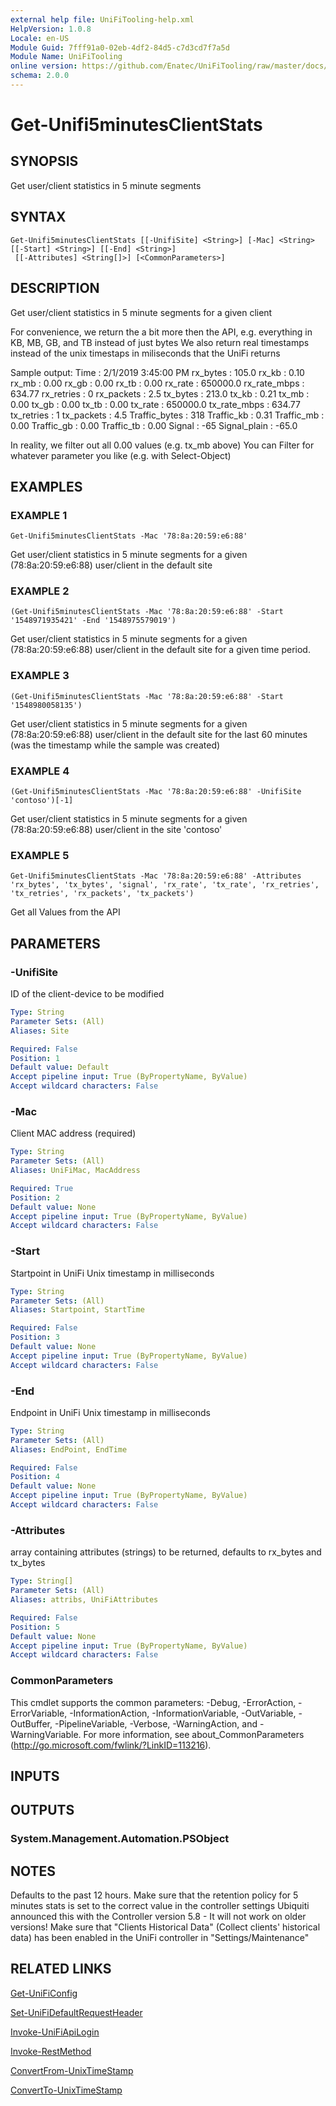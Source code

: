 ```yaml
---
external help file: UniFiTooling-help.xml
HelpVersion: 1.0.8
Locale: en-US
Module Guid: 7fff91a0-02eb-4df2-84d5-c7d3cd7f7a5d
Module Name: UniFiTooling
online version: https://github.com/Enatec/UniFiTooling/raw/master/docs/Get-Unifi5minutesClientStats.md
schema: 2.0.0
---
```


# Get-Unifi5minutesClientStats

## SYNOPSIS
Get user/client statistics in 5 minute segments

## SYNTAX

```
Get-Unifi5minutesClientStats [[-UnifiSite] <String>] [-Mac] <String> [[-Start] <String>] [[-End] <String>]
 [[-Attributes] <String[]>] [<CommonParameters>]
```

## DESCRIPTION
Get user/client statistics in 5 minute segments for a given client

For convenience, we return the a bit more then the API, e.g.
everything in KB, MB, GB, and TB instead of just bytes
We also return real timestamps instead of the unix timestaps in miliseconds that the UniFi returns

Sample output:
Time          : 2/1/2019 3:45:00 PM
rx_bytes      : 105.0
rx_kb         : 0.10
rx_mb         : 0.00
rx_gb         : 0.00
rx_tb         : 0.00
rx_rate       : 650000.0
rx_rate_mbps  : 634.77
rx_retries    : 0
rx_packets    : 2.5
tx_bytes      : 213.0
tx_kb         : 0.21
tx_mb         : 0.00
tx_gb         : 0.00
tx_tb         : 0.00
tx_rate       : 650000.0
tx_rate_mbps  : 634.77
tx_retries    : 1
tx_packets    : 4.5
Traffic_bytes : 318
Traffic_kb    : 0.31
Traffic_mb    : 0.00
Traffic_gb    : 0.00
Traffic_tb    : 0.00
Signal        : -65
Signal_plain  : -65.0

In reality, we filter out all 0.00 values (e.g.
tx_mb above)
You can Filter for whatever parameter you like (e.g.
with Select-Object)

## EXAMPLES

### EXAMPLE 1
```
Get-Unifi5minutesClientStats -Mac '78:8a:20:59:e6:88'
```

Get user/client statistics in 5 minute segments for a given (78:8a:20:59:e6:88) user/client in the default site

### EXAMPLE 2
```
(Get-Unifi5minutesClientStats -Mac '78:8a:20:59:e6:88' -Start '1548971935421' -End '1548975579019')
```

Get user/client statistics in 5 minute segments for a given (78:8a:20:59:e6:88) user/client in the default site for a given time period.

### EXAMPLE 3
```
(Get-Unifi5minutesClientStats -Mac '78:8a:20:59:e6:88' -Start '1548980058135')
```

Get user/client statistics in 5 minute segments for a given (78:8a:20:59:e6:88) user/client in the default site for the last 60 minutes (was the timestamp while the sample was created)

### EXAMPLE 4
```
(Get-Unifi5minutesClientStats -Mac '78:8a:20:59:e6:88' -UnifiSite 'contoso')[-1]
```

Get user/client statistics in 5 minute segments for a given (78:8a:20:59:e6:88) user/client in the site 'contoso'

### EXAMPLE 5
```
Get-Unifi5minutesClientStats -Mac '78:8a:20:59:e6:88' -Attributes 'rx_bytes', 'tx_bytes', 'signal', 'rx_rate', 'tx_rate', 'rx_retries', 'tx_retries', 'rx_packets', 'tx_packets')
```

Get all Values from the API

## PARAMETERS

### -UnifiSite
ID of the client-device to be modified

```yaml
Type: String
Parameter Sets: (All)
Aliases: Site

Required: False
Position: 1
Default value: Default
Accept pipeline input: True (ByPropertyName, ByValue)
Accept wildcard characters: False
```

### -Mac
Client MAC address (required)

```yaml
Type: String
Parameter Sets: (All)
Aliases: UniFiMac, MacAddress

Required: True
Position: 2
Default value: None
Accept pipeline input: True (ByPropertyName, ByValue)
Accept wildcard characters: False
```

### -Start
Startpoint in UniFi Unix timestamp in milliseconds

```yaml
Type: String
Parameter Sets: (All)
Aliases: Startpoint, StartTime

Required: False
Position: 3
Default value: None
Accept pipeline input: True (ByPropertyName, ByValue)
Accept wildcard characters: False
```

### -End
Endpoint in UniFi Unix timestamp in milliseconds

```yaml
Type: String
Parameter Sets: (All)
Aliases: EndPoint, EndTime

Required: False
Position: 4
Default value: None
Accept pipeline input: True (ByPropertyName, ByValue)
Accept wildcard characters: False
```

### -Attributes
array containing attributes (strings) to be returned, defaults to rx_bytes and tx_bytes

```yaml
Type: String[]
Parameter Sets: (All)
Aliases: attribs, UniFiAttributes

Required: False
Position: 5
Default value: None
Accept pipeline input: True (ByPropertyName, ByValue)
Accept wildcard characters: False
```

### CommonParameters
This cmdlet supports the common parameters: -Debug, -ErrorAction, -ErrorVariable, -InformationAction, -InformationVariable, -OutVariable, -OutBuffer, -PipelineVariable, -Verbose, -WarningAction, and -WarningVariable.
For more information, see about_CommonParameters (http://go.microsoft.com/fwlink/?LinkID=113216).

## INPUTS

## OUTPUTS

### System.Management.Automation.PSObject
## NOTES
Defaults to the past 12 hours.
Make sure that the retention policy for 5 minutes stats is set to the correct value in the controller settings
Ubiquiti announced this with the Controller version 5.8 - It will not work on older versions!
Make sure that "Clients Historical Data" (Collect clients' historical data) has been enabled in the UniFi controller in "Settings/Maintenance"

## RELATED LINKS

[Get-UniFiConfig]()

[Set-UniFiDefaultRequestHeader]()

[Invoke-UniFiApiLogin]()

[Invoke-RestMethod]()

[ConvertFrom-UnixTimeStamp]()

[ConvertTo-UnixTimeStamp]()

